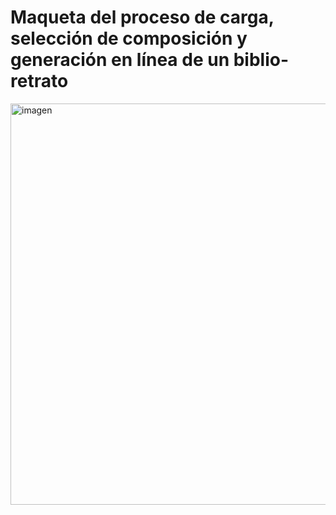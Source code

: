 # Maqueta del proceso de carga, selección de composición y generación en línea de un biblio-retrato


<img width="642" alt="imagen" src="https://github.com/tmarquez-mx/biblio-retrato/assets/69394840/987740b7-0d2e-4281-945c-a40bc353d19d">

